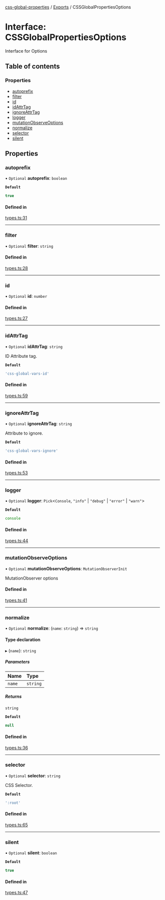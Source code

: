 [css-global-properties](../README.md) / [Exports](../modules.md) / CSSGlobalPropertiesOptions

# Interface: CSSGlobalPropertiesOptions

Interface for Options

## Table of contents

### Properties

- [autoprefix](CSSGlobalPropertiesOptions.md#autoprefix)
- [filter](CSSGlobalPropertiesOptions.md#filter)
- [id](CSSGlobalPropertiesOptions.md#id)
- [idAttrTag](CSSGlobalPropertiesOptions.md#idattrtag)
- [ignoreAttrTag](CSSGlobalPropertiesOptions.md#ignoreattrtag)
- [logger](CSSGlobalPropertiesOptions.md#logger)
- [mutationObserveOptions](CSSGlobalPropertiesOptions.md#mutationobserveoptions)
- [normalize](CSSGlobalPropertiesOptions.md#normalize)
- [selector](CSSGlobalPropertiesOptions.md#selector)
- [silent](CSSGlobalPropertiesOptions.md#silent)

## Properties

### autoprefix

• `Optional` **autoprefix**: `boolean`

**`Default`**

```ts
true
```

#### Defined in

[types.ts:31](https://github.com/daniil4udo/css-global-properties/blob/52c88b5/lib/types.ts#L31)

___

### filter

• `Optional` **filter**: `string`

#### Defined in

[types.ts:28](https://github.com/daniil4udo/css-global-properties/blob/52c88b5/lib/types.ts#L28)

___

### id

• `Optional` **id**: `number`

#### Defined in

[types.ts:27](https://github.com/daniil4udo/css-global-properties/blob/52c88b5/lib/types.ts#L27)

___

### idAttrTag

• `Optional` **idAttrTag**: `string`

ID Attribute tag.

**`Default`**

```ts
'css-global-vars-id'
```

#### Defined in

[types.ts:59](https://github.com/daniil4udo/css-global-properties/blob/52c88b5/lib/types.ts#L59)

___

### ignoreAttrTag

• `Optional` **ignoreAttrTag**: `string`

Attribute to ignore.

**`Default`**

```ts
'css-global-vars-ignore'
```

#### Defined in

[types.ts:53](https://github.com/daniil4udo/css-global-properties/blob/52c88b5/lib/types.ts#L53)

___

### logger

• `Optional` **logger**: `Pick`<`Console`, ``"info"`` \| ``"debug"`` \| ``"error"`` \| ``"warn"``\>

**`Default`**

```ts
console
```

#### Defined in

[types.ts:44](https://github.com/daniil4udo/css-global-properties/blob/52c88b5/lib/types.ts#L44)

___

### mutationObserveOptions

• `Optional` **mutationObserveOptions**: `MutationObserverInit`

MutationObserver options

#### Defined in

[types.ts:41](https://github.com/daniil4udo/css-global-properties/blob/52c88b5/lib/types.ts#L41)

___

### normalize

• `Optional` **normalize**: (`name`: `string`) => `string`

#### Type declaration

▸ (`name`): `string`

##### Parameters

| Name | Type |
| :------ | :------ |
| `name` | `string` |

##### Returns

`string`

**`Default`**

```ts
null
```

#### Defined in

[types.ts:36](https://github.com/daniil4udo/css-global-properties/blob/52c88b5/lib/types.ts#L36)

___

### selector

• `Optional` **selector**: `string`

CSS Selector.

**`Default`**

```ts
':root'
```

#### Defined in

[types.ts:65](https://github.com/daniil4udo/css-global-properties/blob/52c88b5/lib/types.ts#L65)

___

### silent

• `Optional` **silent**: `boolean`

**`Default`**

```ts
true
```

#### Defined in

[types.ts:47](https://github.com/daniil4udo/css-global-properties/blob/52c88b5/lib/types.ts#L47)
